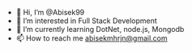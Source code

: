 - 👋 Hi, I’m @Abisek99
- 👀 I’m interested in Full Stack Development
- 🌱 I’m currently learning DotNet, node.js, Mongodb
- 📫 How to reach me abisekmhrjn@gmail.com

<!---
Abisek99/Abisek99 is a ✨ special ✨ repository because its `README.md` (this file) appears on your GitHub profile.
You can click the Preview link to take a look at your changes.
--->
